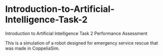 # Introduction-to-Artificial-Intelligence-Task-2
Introduction to Artificial Intelligence Task 2 Performance Assessment

This is a simulation of a robot designed for emergency service rescue that was made in CoppeliaSim.

